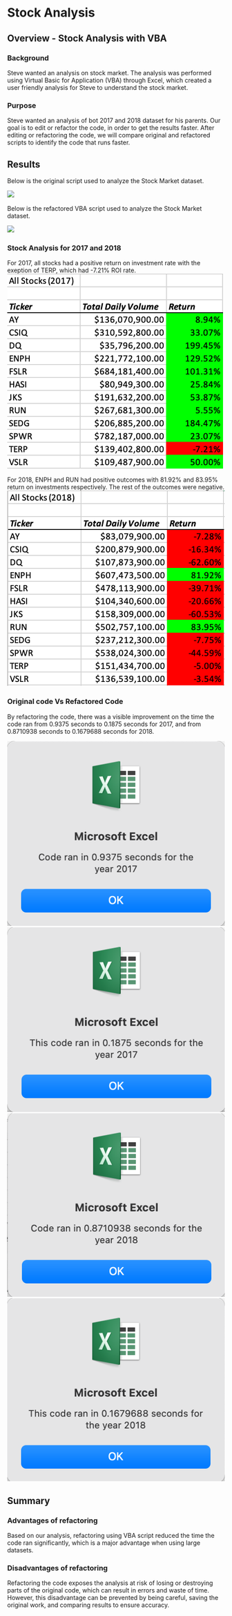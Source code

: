 # Stock Analysis

## Overview - Stock Analysis with VBA

### Background
Steve wanted an analysis on stock market. The analysis was performed using Virtual Basic for Application (VBA) through Excel, which created a user friendly analysis for Steve to understand the stock market.

### Purpose
Steve wanted an analysis of bot 2017 and 2018 dataset for his parents. Our goal is to edit or refactor the code, in order to get the results faster. After editing or refactoring the code, we will compare original and refactored scripts to identify the code that runs faster.

## Results

Below is the original script used to analyze the Stock Market dataset.

![](VBA_Challenge_original.vbs)

Below is the refactored VBA script used to analyze the Stock Market dataset.

![](VBA_Challenge_refactored.vbs)

### Stock Analysis for 2017 and 2018

For 2017, all stocks had a positive return on investment rate with the exeption of TERP, which had -7.21% ROI rate.
![](https://github.com/EnoVaqari/stock-analysis/blob/main/Resources/All_Stocks_2017.png)

For 2018, ENPH and RUN had positive outcomes with 81.92% and 83.95% return on investments respectively. The rest of the outcomes were negative. 
![](https://github.com/EnoVaqari/stock-analysis/blob/main/Resources/All_Stocks_2018.png)

### Original code Vs Refactored Code 

By refactoring the code, there was a visible improvement on the time the code ran from 0.9375 seconds to 0.1875 seconds for 2017, and from 0.8710938 seconds to 0.1679688 seconds for 2018. 


![](https://github.com/EnoVaqari/stock-analysis/blob/main/Resources/original_2017.png)
![](https://github.com/EnoVaqari/stock-analysis/blob/main/Resources/refactored_2017.png)
![](https://github.com/EnoVaqari/stock-analysis/blob/main/Resources/original_2018.png)
![](https://github.com/EnoVaqari/stock-analysis/blob/main/Resources/Refactored_2018.png)

## Summary

### Advantages of refactoring
Based on our analysis, refactoring  using VBA script reduced the time the code ran significantly, which is a major advantage when using large datasets.

### Disadvantages of refactoring 

Refactoring the code exposes the analysis at risk of losing or destroying parts of the original code, which can result in errors and waste of time. However, this disadvantage can be prevented by being careful, saving the original work, and comparing results to ensure accuracy.


